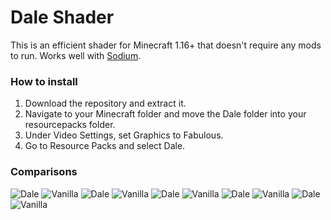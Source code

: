 # Dale Shader
This is an efficient shader for Minecraft 1.16+ that doesn't require any mods to run. Works well with [Sodium](https://github.com/CaffeineMC/sodium-fabric).

### How to install
1. Download the repository and extract it.
2. Navigate to your Minecraft folder and move the Dale folder into your resourcepacks folder.
3. Under Video Settings, set Graphics to Fabulous.
4. Go to Resource Packs and select Dale.

### Comparisons
![Dale](https://user-images.githubusercontent.com/62495822/107152434-213b9400-6968-11eb-976c-39d344d3e71c.png)
![Vanilla](https://user-images.githubusercontent.com/62495822/107152435-239dee00-6968-11eb-9376-cc1c3b480555.png)
![Dale](https://user-images.githubusercontent.com/62495822/107154084-53052880-6971-11eb-905b-318f9807db01.png)
![Vanilla](https://user-images.githubusercontent.com/62495822/107154086-56001900-6971-11eb-8896-2d1780b7b1cc.png)
![Dale](https://user-images.githubusercontent.com/62495822/107154090-5ac4cd00-6971-11eb-872d-e389c6411e19.png)
![Vanilla](https://user-images.githubusercontent.com/62495822/107154089-58fb0980-6971-11eb-8060-6d0354d760bc.png)
![Dale](https://user-images.githubusercontent.com/62495822/107154418-1d613f00-6973-11eb-9617-4f77842ee1a8.png)
![Vanilla](https://user-images.githubusercontent.com/62495822/107154419-1f2b0280-6973-11eb-91cc-a234098a809f.png)
![Dale](https://user-images.githubusercontent.com/62495822/107154096-5f898100-6971-11eb-9d56-a7cc464bef50.png)
![Vanilla](https://user-images.githubusercontent.com/62495822/107154092-5e585400-6971-11eb-8424-556a346d255b.png)
